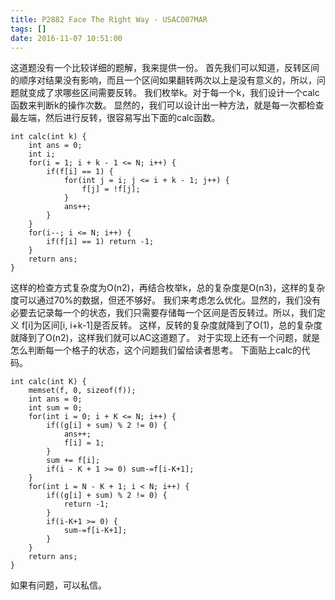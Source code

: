```yaml
---
title: P2882 Face The Right Way - USACO07MAR
tags: []
date: 2016-11-07 10:51:00
---
```


这道题没有一个比较详细的题解，我来提供一份。
首先我们可以知道，反转区间的顺序对结果没有影响，而且一个区间如果翻转两次以上是没有意义的，所以，问题就变成了求哪些区间需要反转。
我们枚举k。对于每一个k，我们设计一个calc函数来判断k的操作次数。
显然的，我们可以设计出一种方法，就是每一次都检查最左端，然后进行反转，很容易写出下面的calc函数。
```
int calc(int k) {
	int ans = 0;
	int i; 
	for(i = 1; i + k - 1 <= N; i++) {
		if(f[i] == 1) {
			for(int j = i; j <= i + k - 1; j++) {
				f[j] = !f[j];
			}
			ans++;
		}
	}
	for(i--; i <= N; i++) {
		if(f[i] == 1) return -1;
	}
	return ans;
}
```
这样的检查方式复杂度为O(n2)，再结合枚举k，总的复杂度是O(n3)，这样的复杂度可以通过70%的数据，但还不够好。
我们来考虑怎么优化。显然的，我们没有必要去记录每一个的状态，我们只需要存储每一个区间是否反转过。所以，我们定义
f[i]为区间[i, i+k-1]是否反转。
这样，反转的复杂度就降到了O(1)，总的复杂度就降到了O(n2)，这样我们就可以AC这道题了。
对于实现上还有一个问题，就是怎么判断每一个格子的状态，这个问题我们留给读者思考。
下面贴上calc的代码。
```
int calc(int K) {
	memset(f, 0, sizeof(f));
	int ans = 0;
	int sum = 0;
	for(int i = 0; i + K <= N; i++) {
		if((g[i] + sum) % 2 != 0) {
			ans++;
			f[i] = 1;
		}
		sum += f[i];
		if(i - K + 1 >= 0) sum-=f[i-K+1];
	}
	for(int i = N - K + 1; i < N; i++) {
		if((g[i] + sum) % 2 != 0) {
			return -1;
		}
		if(i-K+1 >= 0) {
			sum-=f[i-K+1];
		}
	}
	return ans;
}
```
如果有问题，可以私信。